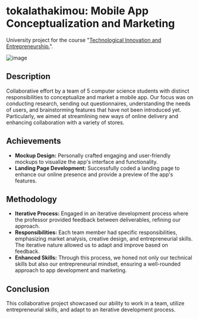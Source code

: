 # tokalathakimou: Mobile App Conceptualization and Marketing

University project for the course "[Technological Innovation and Entrepreneurship.](https://www.dept.aueb.gr/el/cs/courses/3584)".
 
![image](https://github.com/panagiotou99/tokalathakimou/assets/53258725/588dc444-e37f-4a55-9fc4-d153b4688cc9)

## Description
Collaborative effort by a team of 5 computer science students with distinct responsibilities to conceptualize and market a mobile app. Our focus was on conducting research, sending out questionnaires, understanding the needs of users, and brainstorming features that have not been introduced yet. Particularly, we aimed at streamlining new ways of online delivery and enhancing collaboration with a variety of stores.
## Achievements
- **Mockup Design:** Personally crafted engaging and user-friendly mockups to visualize the app's interface and functionality.
- **Landing Page Development:** Successfully coded a landing page to enhance our online presence and provide a preview of the app's features.

## Methodology
- **Iterative Process:** Engaged in an iterative development process where the professor provided feedback between deliverables, refining our approach.
- **Responsibilities:** Each team member had specific responsibilities, emphasizing market analysis, creative design, and entrepreneurial skills. The iterative nature allowed us to adapt and improve based on feedback.
- **Enhanced Skills:** Through this process, we honed not only our technical skills but also our entrepreneurial mindset, ensuring a well-rounded approach to app development and marketing.

## Conclusion
This collaborative project showcased our ability to work in a team, utilize entrepreneurial skills, and adapt to an iterative development process.
